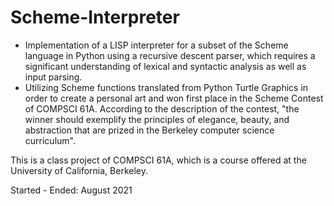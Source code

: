 # Scheme-Interpreter
- Implementation of a LISP interpreter for a subset of the Scheme language in Python using a recursive descent parser, which requires a significant understanding of lexical and syntactic analysis as well as input parsing. 
- Utilizing Scheme functions translated from Python Turtle Graphics in order to create a personal art and won first place in the Scheme Contest of COMPSCI 61A. According to the description of the contest, "the winner should exemplify the principles of elegance, beauty, and abstraction that are prized in the Berkeley computer science curriculum".

This is a class project of COMPSCI 61A, which is a course offered at the University of California, Berkeley.

Started - Ended: August 2021
